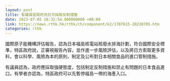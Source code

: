 ```yaml
---
layout: post
title: 有議員促政府向日方採取反制措施
date: 2023-07-05 18:32:54.000000000 +08:00
link: https://news.rthk.hk/rthk/ch/component/k2/1707615-20230705.htm
categories: rthk
---
```


國際原子能機構評估報告，認為日本福島核電站核廢水排海計劃，符合國際安全標準，特區政府說，正審視報告內容，並作進一步風險評估，以及將日方索取更多資料，會以科學、風險為本的原則，制定及公布對日本相關食品的進口管制措施。

有議員認為，政府應採取強硬態度，包括制定反制措施和禁止有問題的日本食品進口。有學者亦認為，特區政府可以先暫停福島一帶的海產入口。
